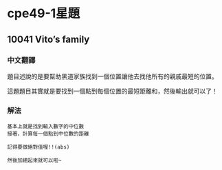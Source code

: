 # cpe49-1星題 

## 10041 Vito’s family

### 中文翻譯
題目述說的是要幫助黑道家族找到一個位置讓他去找他所有的親戚最短的位置。

這題題目其實就是要找到一個點到每個位置的最短距離和，然後輸出就可以了！
### 解法
```
基本上就是找到輸入數字的中位數
接著，計算每一個點到中位數的距離

記得要做絕對值喔!!(abs)

然後加總起來就可以啦~
```
